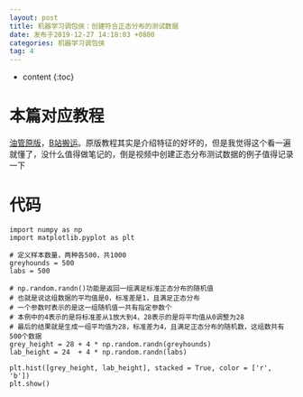 ```yaml
---
layout: post
title: 机器学习调包侠：创建符合正态分布的测试数据
date: 发布于2019-12-27 14:18:03 +0800
categories: 机器学习调包侠
tag: 4
---
```


* content
{:toc}

# 本篇对应教程

[油管原版](https://www.youtube.com/watch?v=N9fDIAflCMY)，[B站搬运](https://www.bilibili.com/video/av7253344)。原版教程其实是介绍特征的好坏的，但是我觉得这个看一遍就懂了，没什么值得做笔记的，倒是视频中创建正态分布测试数据的例子值得记录一下
<!-- more -->


# 代码

    
    
    import numpy as np
    import matplotlib.pyplot as plt
    
    # 定义样本数量，两种各500，共1000
    greyhounds = 500
    labs = 500
    
    # np.random.randn()功能是返回一组满足标准正态分布的随机值
    # 也就是说这组数据的平均值是0，标准差是1，且满足正态分布
    # 一个参数时表示的是这一组随机值一共有指定参数个
    # 本例中的4表示的是将标准差从1放大到4，28表示的是将平均值从0调整为28
    # 最后的结果就是生成一组平均值为28，标准差为4，且满足正态分布的随机数，这组数共有500个数据
    grey_height = 28 + 4 * np.random.randn(greyhounds)
    lab_height = 24  + 4 * np.random.randn(labs)
    
    plt.hist([grey_height, lab_height], stacked = True, color = ['r', 'b'])
    plt.show()
    

